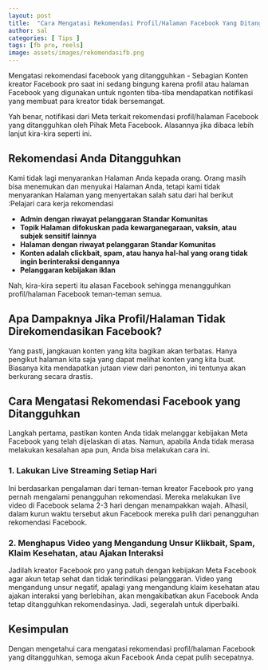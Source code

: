 ```yaml
---
layout: post
title:  "Cara Mengatasi Rekomendasi Profil/Halaman Facebook Yang Ditangguhkan"
author: sal
categories: [ Tips ]
tags: [fb pro, reels]
image: assets/images/rekomendasifb.png
---
```

Mengatasi rekomendasi facebook yang ditangguhkan - Sebagian Konten kreator Facebook pro saat ini sedang bingung karena profil atau halaman Facebook yang digunakan untuk ngonten tiba-tiba mendapatkan notifikasi yang membuat para kreator tidak bersemangat.  

Yah benar, notifikasi dari Meta terkait rekomendasi profil/halaman Facebook yang ditangguhkan oleh Pihak Meta Facebook. Alasannya jika dibaca lebih lanjut kira-kira seperti ini.  

## Rekomendasi Anda Ditangguhkan  

Kami tidak lagi menyarankan Halaman Anda kepada orang. Orang masih bisa menemukan dan menyukai Halaman Anda, tetapi kami tidak menyarankan Halaman yang menyertakan salah satu dari hal berikut :Pelajari cara kerja rekomendasi 

- **Admin dengan riwayat pelanggaran Standar Komunitas**  
- **Topik Halaman difokuskan pada kewarganegaraan, vaksin, atau subjek sensitif lainnya**  
- **Halaman dengan riwayat pelanggaran Standar Komunitas**  
- **Konten adalah clickbait, spam, atau hanya hal-hal yang orang tidak ingin berinteraksi dengannya**  
- **Pelanggaran kebijakan iklan**  

Nah, kira-kira seperti itu alasan Facebook sehingga menangguhkan profil/halaman Facebook teman-teman semua.  

## Apa Dampaknya Jika Profil/Halaman Tidak Direkomendasikan Facebook?  

Yang pasti, jangkauan konten yang kita bagikan akan terbatas. Hanya pengikut halaman kita saja yang dapat melihat konten yang kita buat. Biasanya kita mendapatkan jutaan view dari penonton, ini tentunya akan berkurang secara drastis.  

## Cara Mengatasi Rekomendasi Facebook yang Ditangguhkan  

Langkah pertama, pastikan konten Anda tidak melanggar kebijakan Meta Facebook yang telah dijelaskan di atas. Namun, apabila Anda tidak merasa melakukan kesalahan apa pun, Anda bisa melakukan cara ini.  

### 1. Lakukan Live Streaming Setiap Hari  

Ini berdasarkan pengalaman dari teman-teman kreator Facebook pro yang pernah mengalami penangguhan rekomendasi. Mereka melakukan live video di Facebook selama 2-3 hari dengan menampakkan wajah. Alhasil, dalam kurun waktu tersebut akun Facebook mereka pulih dari penangguhan rekomendasi Facebook.  

### 2. Menghapus Video yang Mengandung Unsur Klikbait, Spam, Klaim Kesehatan, atau Ajakan Interaksi  

Jadilah kreator Facebook pro yang patuh dengan kebijakan Meta Facebook agar akun tetap sehat dan tidak terindikasi pelanggaran. Video yang mengandung unsur negatif, apalagi yang mengandung klaim kesehatan atau ajakan interaksi yang berlebihan, akan mengakibatkan akun Facebook Anda tetap ditangguhkan rekomendasinya. Jadi, segeralah untuk diperbaiki.  

## Kesimpulan  

Dengan mengetahui cara mengatasi rekomendasi profil/halaman Facebook yang ditangguhkan, semoga akun Facebook Anda cepat pulih secepatnya.  
